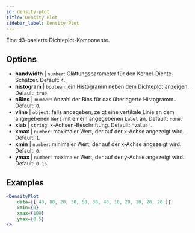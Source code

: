 ```yaml
---
id: density-plot
title: Density Plot
sidebar_label: Density Plot
---
```


Eine d3-basierte Dichteplot-Komponente.

## Options

* __bandwidth__ | `number`: Glättungsparameter für den Kernel-Dichte-Schätzer. Default: `4`.
* __histogram__ | `boolean`: ein Histogramm neben dem Dichteplot anzeigen. Default: `true`.
* __nBins__ | `number`: Anzahl der Bins für das überlagerte Histogramm.. Default: `8`.
* __vline__ | `object`: falls angegeben, zeigt eine vertikale Linie an dem angegebenen `Wert` mit einem angegebenen `Label` an. Default: `none`.
* __xlab__ | `string`: x-Achsen-Beschriftung. Default: `'value'`.
* __xmax__ | `number`: maximaler Wert, der auf der x-Achse angezeigt wird. Default: `1`.
* __xmin__ | `number`: minimaler Wert, der auf der x-Achse angezeigt wird. Default: `0`.
* __ymax__ | `number`: maximaler Wert, der auf der y-Achse angezeigt wird. Default: `0.15`.


## Examples

```jsx live
<DensityPlot
    data={[ 40, 80, 20, 30, 50, 30, 40, 10, 20, 10, 20, 20 ]}
    xmin={0}
    xmax={100}
    ymax={0.5}
/>
```

